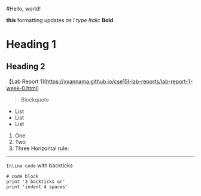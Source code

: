 #Hello, world!

**this** formatting updates _as I type_
*Italic*
**Bold**
# Heading 1
## Heading 2
【Lab Report 1](https://xxannama.github.io/cse15l-lab-reports/lab-report-1-week-0.html)
> Blockquote
* List
* List
* List
1. One
2. Two
3. Three
Horizontal rule:
---
`Inline code` with backticks
```
# code block
print '3 backticks or'
print 'indent 4 spaces'
```
